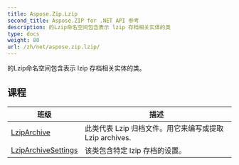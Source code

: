 ```yaml
---
title: Aspose.Zip.Lzip
second_title: Aspose.ZIP for .NET API 参考
description: 的Lzip命名空间包含表示 lzip 存档相关实体的类
type: docs
weight: 80
url: /zh/net/aspose.zip.lzip/
---
```

的Lzip命名空间包含表示 lzip 存档相关实体的类。

## 课程

| 班级 | 描述 |
| --- | --- |
| [LzipArchive](./lziparchive/) | 此类代表 Lzip 归档文件。用它来编写或提取 Lzip archives. |
| [LzipArchiveSettings](./lziparchivesettings/) | 该类包含特定 lzip 存档的设置。 |



